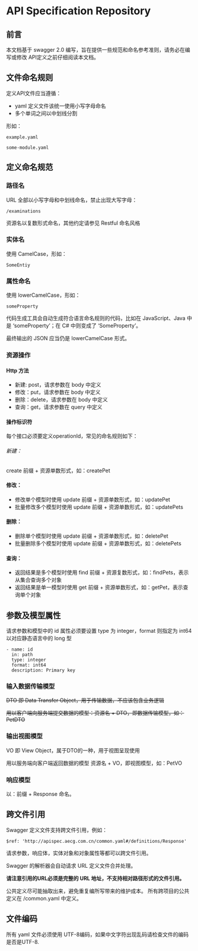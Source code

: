 # API Specification Repository
## 前言

本文档基于 swagger 2.0 编写，旨在提供一些规范和命名参考准则，请务必在编写或修改
API定义之前仔细阅读本文档。

## 文件命名规则

定义API文件应当遵循：

* yaml 定义文件该统一使用小写字母命名
* 多个单词之间以中划线分割

形如：
```
example.yaml
```

```
some-module.yaml
```

## 定义命名规范

### 路径名

URL 全部以小写字母和中划线命名，禁止出现大写字母：

```
/examinations
```

资源名以复数形式命名，其他约定请参见 Restful 命名风格

### 实体名

使用 CamelCase，形如：

```
SomeEntiy
```



### 属性命名

使用 lowerCamelCase，形如：

```
someProperty
```

代码生成工具会自动生成符合语言命名规则的代码，比如在 JavaScript、Java 中是 
‘someProperty’；在 C# 中则变成了 ‘SomeProperty’。

最终输出的 JSON 应当仍是 lowerCamelCase 形式。

### 资源操作

#### Http 方法

* 新建: post，请求参数在 body 中定义
* 修改：put，请求参数在 body 中定义
* 删除：delete，请求参数在 body 中定义
* 查询：get，请求参数在 query 中定义

####  操作标识符

每个接口必须要定义operationId，常见的命名规则如下：

###### 新建：
 create 前缀 + 资源单数形式，如：createPet
 
#### 修改：
 * 修改单个模型时使用 update 前缀 + 资源单数形式，如：updatePet
 * 批量修改多个模型时使用 update 前缀 + 资源单数形式，如：updatePets

#### 删除：
 * 删除单个模型时使用 update 前缀 + 资源单数形式，如：deletePet
 * 批量删除多个模型时使用 update 前缀 + 资源单数形式，如：deletePets
 
#### 查询：
 * 返回结果是多个模型时使用 find 前缀 + 资源复数形式，如：findPets，表示从集合查询多个对象
 * 返回结果是单一模型时使用 get 前缀 + 资源单数形式，如：getPet，表示查询单个对象

## 参数及模型属性

请求参数和模型中的 id 属性必须要设置 type 为 integer，format 则指定为 int64 
以对应静态语言中的 long 型

```
- name: id
  in: path
  type: integer
  format: int64
  description: Primary key
```

### 输入数据传输模型
~~DTO 即 Data Transfer Object，用于传输数据，不应该包含业务逻辑~~

~~用以客户端向服务端提交数据的模型：资源名 + DTO，即数据传输模型，如：PetDTO~~


### 输出视图模型
VO 即 View Object，属于DTO的一种，用于视图呈现使用

用以服务端向客户端返回数据的模型
资源名 + VO，即视图模型，如：PetVO

### 响应模型

以：前缀 + Response 命名。

## 跨文件引用

Swagger 定义文件支持跨文件引用，例如：

```
$ref: 'http://apispec.aecg.com.cn/common.yaml#/definitions/Response'
```

请求参数，响应体，实体对象和对象属性等都可以跨文件引用。

Swagger 的解析器会自动请求 URL 定义文件合并处理。

__请注意引用的URL必须是完整的 URL 地址，不支持相对路径形式的文件引用。__

公共定义尽可能抽取出来，避免重复编所写带来的维护成本。
所有跨项目的公共定义在 /common.yaml 中定义。

## 文件编码

所有 yaml 文件必须使用 UTF-8编码，如果中文字符出现乱码请检查文件的编码是否是UTF-8.
